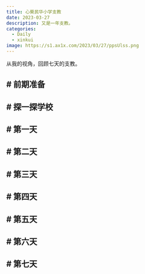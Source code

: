 ```yaml
---
title: 心葵民华小学支教
date: 2023-03-27
description: 又是一年支教。
categories: 
  - Daily
  - xinkui
image: https://s1.ax1x.com/2023/03/27/ppsUlss.png
---
```


从我的视角，回顾七天的支教。


## # 前期准备



## # 探一探学校



## # 第一天



## # 第二天


## # 第三天


## # 第四天


## # 第五天



## # 第六天


## # 第七天

